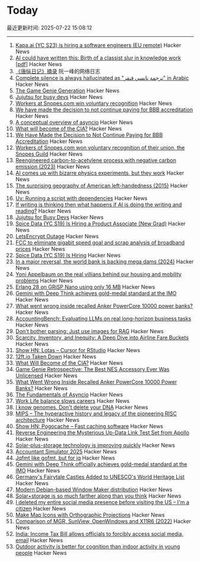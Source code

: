 # Today

最近更新时间: 2025-07-22 15:08:12

--- 
1. [Kapa.ai (YC S23) is hiring a software engineers (EU remote)](https://www.ycombinator.com/companies/kapa-ai/jobs/JPE2ofG-software-engineer-full-stack) Hacker News
2. [AI could have written this: Birth of a classist slur in knowledge work [pdf]](https://advait.org/files/sarkar_2025_ai_shaming.pdf) Hacker News
3. [《唐纵日记》摘录](http://www.ruanyifeng.com/blog/2025/07/tangzong-diary.html) 阮一峰的网络日志
4. [Complete silence is always hallucinated as "ترجمة نانسي قنقر" in Arabic](https://github.com/openai/whisper/discussions/2608) Hacker News
5. [The Game Genie Generation](https://tedium.co/2025/07/21/the-game-genie-generation/) Hacker News
6. [Jujutsu for busy devs](https://maddie.wtf/posts/2025-07-21-jujutsu-for-busy-devs) Hacker News
7. [Workers at Snopes.com win voluntary recognition](https://newsguild.org/workers-at-snopes-com-win-voluntary-union-recognition/) Hacker News
8. [We have made the decision to not continue paying for BBB accreditation](https://mycherrytree.com/blogs/news/why-we-have-made-the-decision-to-not-continue-paying-for-accreditation-from-the-better-business-bureau-bbb) Hacker News
9. [A conceptual overview of asyncio](https://github.com/anordin95/a-conceptual-overview-of-asyncio/blob/main/readme.md) Hacker News
10. [What will become of the CIA?](https://www.newyorker.com/magazine/2025/07/28/the-mission-the-cia-in-the-21st-century-tim-weiner-book-review) Hacker News
11. [We Have Made the Decision to Not Continue Paying for BBB Accreditation](https://mycherrytree.com/blogs/news/why-we-have-made-the-decision-to-not-continue-paying-for-accreditation-from-the-better-business-bureau-bbb) Hacker News
12. [Workers of Snopes.com won voluntary recognition of their union, the Snopes Guild](https://newsguild.org/workers-at-snopes-com-win-voluntary-union-recognition/) Hacker News
13. [Reengineered carbon-to-acetylene process with negative carbon emission (2023)](https://pubs.rsc.org/en/content/articlehtml/2023/gc/d3gc01775c) Hacker News
14. [AI comes up with bizarre physics experiments, but they work](https://www.quantamagazine.org/ai-comes-up-with-bizarre-physics-experiments-but-they-work-20250721/) Hacker News
15. [The surprising geography of American left-handedness (2015)](https://www.washingtonpost.com/news/wonk/wp/2015/09/22/the-surprising-geography-of-american-left-handedness/) Hacker News
16. [Uv: Running a script with dependencies](https://docs.astral.sh/uv/guides/scripts/#running-a-script-with-dependencies) Hacker News
17. [If writing is thinking then what happens if AI is doing the writing and reading?](https://hardcoresoftware.learningbyshipping.com/p/234-if-writing-is-thinking) Hacker News
18. [Jujutsu for Busy Devs](https://maddie.wtf/posts/2025-07-21-jujutsu-for-busy-devs) Hacker News
19. [Spice Data (YC S19) Is Hiring a Product Associate (New Grad)](https://www.ycombinator.com/companies/spice-data/jobs/RJz1peY-product-associate-new-grad) Hacker News
20. [LetsEncrypt Outage](https://letsencrypt.status.io/) Hacker News
21. [FCC to eliminate gigabit speed goal and scrap analysis of broadband prices](https://arstechnica.com/civis/threads/fcc-to-eliminate-gigabit-speed-goal-and-scrap-analysis-of-broadband-prices.1508451/page-2) Hacker News
22. [Spice Data (YC S19) Is Hiring](https://www.ycombinator.com/companies/spice-data/jobs/RJz1peY-product-associate-new-grad) Hacker News
23. [In a major reversal, the world bank is backing mega dams (2024)](https://e360.yale.edu/features/world-bank-hydro-dams) Hacker News
24. [Yoni Appelbaum on the real villians behind our housing and mobility problems](https://www.riskgaming.com/p/how-jane-jacobs-got-americans-stuck) Hacker News
25. [Erlang 28 on GRiSP Nano using only 16 MB](https://www.grisp.org/blog/posts/2025-06-11-grisp-nano-codebeam-sto) Hacker News
26. [Gemini with Deep Think achieves gold-medal standard at the IMO](https://deepmind.google/discover/blog/advanced-version-of-gemini-with-deep-think-officially-achieves-gold-medal-standard-at-the-international-mathematical-olympiad/) Hacker News
27. [What went wrong inside recalled Anker PowerCore 10000 power banks?](https://www.lumafield.com/article/what-went-wrong-inside-these-recalled-power-banks) Hacker News
28. [AccountingBench: Evaluating LLMs on real long-horizon business tasks](https://accounting.penrose.com/) Hacker News
29. [Don't bother parsing: Just use images for RAG](https://www.morphik.ai/blog/stop-parsing-docs) Hacker News
30. [Scarcity, Inventory, and Inequity: A Deep Dive into Airline Fare Buckets](https://blog.getjetback.com/scarcity-inventory-and-inequity-a-deep-dive-into-airline-fare-buckets/) Hacker News
31. [Show HN: Lotas – Cursor for RStudio](https://www.lotas.ai/) Hacker News
32. [12ft.io Taken Down](https://www.newsmediaalliance.org/takedown-of-12ftio/) Hacker News
33. [What Will Become of the CIA?](https://www.newyorker.com/magazine/2025/07/28/the-mission-the-cia-in-the-21st-century-tim-weiner-book-review) Hacker News
34. [Game Genie Retrospective: The Best NES Accessory Ever Was Unlicensed](https://tedium.co/2025/07/21/the-game-genie-generation/) Hacker News
35. [What Went Wrong Inside Recalled Anker PowerCore 10000 Power Banks?](https://www.lumafield.com/article/what-went-wrong-inside-these-recalled-power-banks) Hacker News
36. [The Fundamentals of Asyncio](https://github.com/anordin95/a-conceptual-overview-of-asyncio/blob/main/readme.md) Hacker News
37. [Work Life balance slows careers](https://www.pathtostaff.com/p/work-life-balance-slows-careers-e9) Hacker News
38. [I know genomes. Don't delete your DNA](https://stevensalzberg.substack.com/p/i-know-genomes-dont-delete-your-dna) Hacker News
39. [MIPS – The hyperactive history and legacy of the pioneering RISC architecture](https://thechipletter.substack.com/p/mips) Hacker News
40. [Show HN: Pogocache – Fast caching software](https://github.com/tidwall/pogocache) Hacker News
41. [Reverse Engineering the Mysterious Up-Data Link Test Set from Apollo](https://www.righto.com/2025/07/reverse-engineering-mysterious-up-data.html) Hacker News
42. [Solar-plus-storage technology is improving quickly](https://www.volts.wtf/p/solarstorage-is-so-much-farther-along) Hacker News
43. [Accountant Simulator 2025](https://accounting.penrose.com/) Hacker News
44. [Jqfmt like gofmt, but for jq](https://github.com/noperator/jqfmt) Hacker News
45. [Gemini with Deep Think officially achieves gold-medal standard at the IMO](https://deepmind.google/discover/blog/advanced-version-of-gemini-with-deep-think-officially-achieves-gold-medal-standard-at-the-international-mathematical-olympiad/) Hacker News
46. [Germany's Fairytale Castles Added to UNESCO's World Heritage List](https://www.smithsonianmag.com/smart-news/germanys-stunning-fairytale-castles-added-to-unescos-world-heritage-list-180987007/) Hacker News
47. [Modern Debian-based Window Maker distribution](https://wmlive.sourceforge.net/) Hacker News
48. [Solar+storage is so much farther along than you think](https://www.volts.wtf/p/solarstorage-is-so-much-farther-along) Hacker News
49. [I deleted my entire social media presence before visiting the US – I'm a citizen](https://www.theregister.com/2025/07/21/column_social_media_entrapment/) Hacker News
50. [Make Map Icons with Orthographic Projections](https://www.esri.com/arcgis-blog/products/arcgis-living-atlas/mapping/custom-orthographic-icons) Hacker News
51. [Comparison of MGR, SunView, OpenWindows and X11R6 (2022)](http://oldvcr.blogspot.com/2022/10/if-one-guis-not-enough-for-your-sparc.html) Hacker News
52. [India: Income Tax Bill allows officials to forcibly access social media, email](https://www.thehindu.com/business/Economy/parliamentary-panel-retains-income-tax-bill-provisions-allowing-tax-officials-to-forcibly-access-social-media-private-email/article69837600.ece) Hacker News
53. [Outdoor activity is better for cognition than indoor activity in young people](https://www.sciencedirect.com/science/article/pii/S0031938425000897) Hacker News
